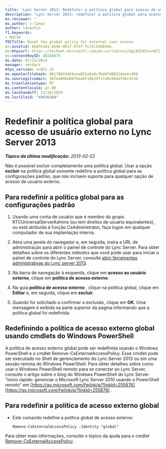 ```yaml
---
title: 'Lync Server 2013: Redefinir a política global para acesso de usuário externo'
description: 'Lync Server 2013: redefinir a política global para acesso de usuários externos.'
ms.reviewer: ''
ms.author: v-lanac
author: lanachin
f1.keywords:
- NOCSH
TOCTitle: Reset the global policy for external user access
ms:assetid: 8207e1b1-de9e-461f-975f-fcc5c526849a
ms:mtpsurl: https://technet.microsoft.com/en-us/library/Gg182545(v=OCS.15)
ms:contentKeyID: 48184675
ms.date: 07/23/2014
manager: serdars
mtps_version: v=OCS.15
ms.openlocfilehash: 061f86fd454cea851a8e8cfbd4f40921daeecd98
ms.sourcegitcommit: 36fee89bb887bea4f18b19f17a8c69daf5bc423d
ms.translationtype: MT
ms.contentlocale: pt-BR
ms.lasthandoff: 11/26/2020
ms.locfileid: "49436360"
---
```

# <a name="reset-the-global-policy-for-external-user-access-in-lync-server-2013"></a>Redefinir a política global para acesso de usuário externo no Lync Server 2013

<div data-xmlns="http://www.w3.org/1999/xhtml">

<div class="topic" data-xmlns="http://www.w3.org/1999/xhtml" data-msxsl="urn:schemas-microsoft-com:xslt" data-cs="https://msdn.microsoft.com/">

<div data-asp="https://msdn2.microsoft.com/asp">



</div>

<div id="mainSection">

<div id="mainBody">

<span> </span>

_**Tópico da última modificação:** 2013-02-22_

Não é possível excluir completamente uma política global. Usar a opção **excluir** na política global somente redefine a política global para as configurações padrão, que não incluem suporte para qualquer opção de acesso de usuário externo.

<div>

## <a name="to-reset-the-global-policy-to-the-default-settings"></a>Para redefinir a política global para as configurações padrão

1.  Usando uma conta de usuário que é membro do grupo RTCUniversalServerAdmins (ou tem direitos de usuário equivalentes), ou está atribuída à função CsAdministrator, faça logon em qualquer computador de sua implantação interna.

2.  Abra uma janela do navegador e, em seguida, insira a URL de administração para abrir o painel de controle do Lync Server. Para obter detalhes sobre os diferentes métodos que você pode usar para iniciar o painel de controle do Lync Server, consulte [abrir ferramentas administrativas do Lync server 2013](lync-server-2013-open-lync-server-administrative-tools.md).

3.  Na barra de navegação à esquerda, clique em **acesso ao usuário externo**, clique em **política de acesso externo**.

4.  Na guia **política de acesso externo** , clique na política global, clique em **Editar** e, em seguida, clique em **excluir**.

5.  Quando for solicitado a confirmar a exclusão, clique em **OK**. Uma mensagem é exibida na parte superior da página informando que a política global foi redefinida.

</div>

<div>

## <a name="resetting-the-global-external-access-policy-by-using-windows-powershell-cmdlets"></a>Redefinindo a política de acesso externo global usando cmdlets do Windows PowerShell

A política de acesso externo global pode ser redefinida usando o Windows PowerShell e o cmdlet Remove-CsExternalAccessPolicy. Esse cmdlet pode ser executado no Shell de gerenciamento do Lync Server 2013 ou em uma sessão remota do Windows PowerShell. Para obter detalhes sobre como usar o Windows PowerShell remoto para se conectar ao Lync Server, consulte o artigo sobre o blog do Windows PowerShell do Lync Server "início rápido: gerenciar o Microsoft Lync Server 2010 usando o PowerShell remoto" em [https://go.microsoft.com/fwlink/p/?linkId=255876](https://go.microsoft.com/fwlink/p/?linkid=255876) .

<div>

## <a name="to-reset-the-global-external-access-policy"></a>Para redefinir a política de acesso externo global

  - Este comando redefine a política global de acesso externo:
    
        Remove-CsExternalAccessPolicy -Identity "global"

</div>

Para obter mais informações, consulte o tópico da ajuda para o cmdlet [Remove-CsExternalAccessPolicy](https://docs.microsoft.com/powershell/module/skype/Remove-CsExternalAccessPolicy) .

</div>

</div>

<span> </span>

</div>

</div>

</div>

